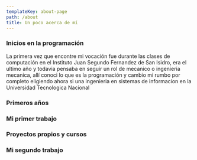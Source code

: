```yaml
---
templateKey: about-page
path: /about
title: Un poco acerca de mí
---
```

### Inicios en la programación

La primera vez que encontre mi vocación fue durante las clases de computación en el Instituto Juan Segundo Fernandez de San Isidro, era el ultimo año y todavia pensaba en seguir un rol de mecanico o ingenieria mecanica, allí conoci lo que es la programación y cambio mi rumbo por completo eligiendo ahora si una ingenieria en sistemas de informacion en la Universidad Tecnologica Nacional

### Primeros años

### Mi primer trabajo

### Proyectos propios y cursos

### Mi segundo trabajo